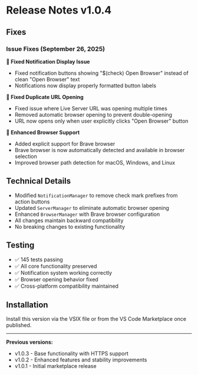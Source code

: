 # Release Notes v1.0.4

## Fixes

### Issue Fixes (September 26, 2025)

**🐛 Fixed Notification Display Issue**
- Fixed notification buttons showing "$(check) Open Browser" instead of clean "Open Browser" text
- Notifications now display properly formatted button labels

**🐛 Fixed Duplicate URL Opening**
- Fixed issue where Live Server URL was opening multiple times
- Removed automatic browser opening to prevent double-opening
- URL now opens only when user explicitly clicks "Open Browser" button

**🎉 Enhanced Browser Support**
- Added explicit support for Brave browser
- Brave browser is now automatically detected and available in browser selection
- Improved browser path detection for macOS, Windows, and Linux

## Technical Details

- Modified `NotificationManager` to remove check mark prefixes from action buttons
- Updated `ServerManager` to eliminate automatic browser opening
- Enhanced `BrowserManager` with Brave browser configuration
- All changes maintain backward compatibility
- No breaking changes to existing functionality

## Testing

- ✅ 145 tests passing
- ✅ All core functionality preserved  
- ✅ Notification system working correctly
- ✅ Browser opening behavior fixed
- ✅ Cross-platform compatibility maintained

## Installation

Install this version via the VSIX file or from the VS Code Marketplace once published.

---

**Previous versions:**
- v1.0.3 - Base functionality with HTTPS support
- v1.0.2 - Enhanced features and stability improvements
- v1.0.1 - Initial marketplace release